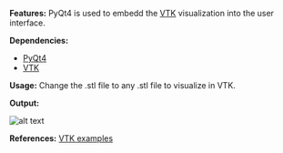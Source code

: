 **Features:**
PyQt4 is used to embedd the [VTK](http://www.vtk.org/) visualization into the user interface.

**Dependencies:** 
- [PyQt4](https://www.riverbankcomputing.com/software/pyqt/download)
- [VTK](http://www.vtk.org/)

**Usage:**
Change the .stl file to any .stl file to visualize in VTK. 


**Output:**

![alt text]()

**References:** 
[VTK examples](http://www.vtk.org/Wiki/VTK/Examples/Python) 
